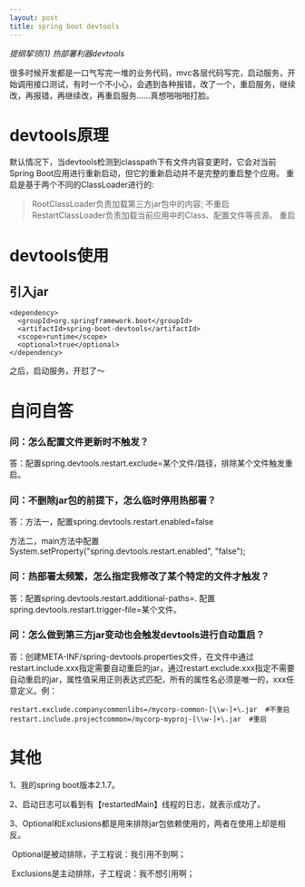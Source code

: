 ```yaml
---
layout: post
title: spring boot devtools
---
```


*提纲挈领(1)	热部署利器devtools*

​		很多时候开发都是一口气写完一堆的业务代码，mvc各层代码写完，启动服务，开始调用接口测试，有时一个不小心，会遇到各种报错，改了一个，重启服务，继续改，再报错，再继续改，再重启服务……真想啪啪啪打脸。

# devtools原理

​		默认情况下，当devtools检测到classpath下有文件内容变更时，它会对当前Spring Boot应用进行重新启动，但它的重新启动并不是完整的重启整个应用。
​		重启是基于两个不同的ClassLoader进行的:

> RootClassLoader负责加载第三方jar包中的内容;  不重启
> RestartClassLoader负责加载当前应用中的Class、配置文件等资源。  重启

# devtools使用

## 引入jar

```
<dependency>
  <groupId>org.springframework.boot</groupId>
  <artifactId>spring-boot-devtools</artifactId>
  <scope>runtime</scope>
  <optional>true</optional>
</dependency>
```

之后，启动服务，开怼了～

# 自问自答

### 问：怎么配置文件更新时不触发？

答：配置spring.devtools.restart.exclude=某个文件/路径，排除某个文件触发重启。

### 问：不删除jar包的前提下，怎么临时停用热部署？

答：方法一，配置spring.devtools.restart.enabled=false

​		方法二，main方法中配置System.setProperty("spring.devtools.restart.enabled", "false");

### 问：热部署太频繁，怎么指定我修改了某个特定的文件才触发？

答：配置spring.devtools.restart.additional-paths=. 
        配置spring.devtools.restart.trigger-file=某个文件。

### 问：怎么做到第三方jar变动也会触发devtools进行自动重启？

答：创建META-INF/spring-devtools.properties文件，在文件中通过restart.include.xxx指定需要自动重启的jar，通过restart.exclude.xxx指定不需要自动重启的jar，属性值采用正则表达式匹配，所有的属性名必须是唯一的，xxx任意定义。例：

```
restart.exclude.companycommonlibs=/mycorp-common-[\\w-]+\.jar  #不重启
restart.include.projectcommon=/mycorp-myproj-[\\w-]+\.jar  #重启
```

# 其他

1、我的spring boot版本2.1.7。

2、启动日志可以看到有【restartedMain】线程的日志，就表示成功了。

3、Optional和Exclusions都是用来排除jar包依赖使用的，两者在使用上却是相反。

​		Optional是被动排除，子工程说：我引用不到啊；

​		Exclusions是主动排除，子工程说：我不想引用啊；

